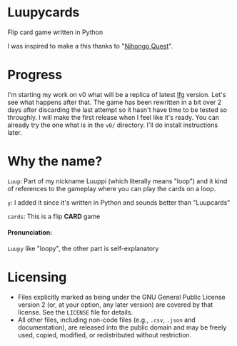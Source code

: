 # Luupycards
Flip card game written in Python

I was inspired to make a this thanks to "[Nihongo Quest](https://store.steampowered.com/app/1556070/Nihongo_Quest/)".

# Progress
I'm starting my work on v0 what will be a replica of latest [lfg](https://github.com/LuuppiZ/lfg) version. Let's see what happens after that.
The game has been rewritten in a bit over 2 days after discarding the last attempt so it hasn't have time to be tested so throughly. I will make the first release when I feel like it's ready. You can already try the one what is in the `v0/` directory. I'll do install instructions later.

# Why the name?
`Luup`: Part of my nickname Luuppi (which literally means "loop") and it kind of references to the gameplay where you can play the cards on a loop.

`y`: I added it since it's written in Python and sounds better than "Luupcards"

`cards`: This is a flip **CARD** game

#### Pronunciation:
`Luupy` like "loopy", the other part is self-explanatory

# Licensing

- Files explicitly marked as being under the GNU General Public License version 2 (or, at your option, any later version) are covered by that license. See the `LICENSE` file for details.
- All other files, including non-code files (e.g., `.csv`, `.json` and documentation), are released into the public domain and may be freely used, copied, modified, or redistributed without restriction.
